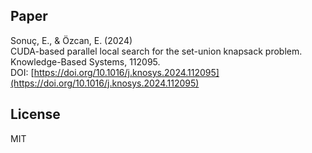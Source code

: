 ## Paper
Sonuç, E., & Özcan, E. (2024) <br>
CUDA-based parallel local search for the set-union knapsack problem.  <br>
Knowledge-Based Systems, 112095. <br>
DOI: [https://doi.org/10.1016/j.knosys.2024.112095](https://doi.org/10.1016/j.knosys.2024.112095)


## License
MIT

